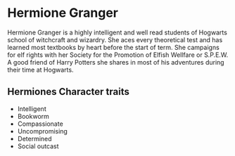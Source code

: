 # Hermione Granger

Hermione Granger is a highly intelligent and well read students of Hogwarts school of witchcraft and wizardry. She aces every theoretical test and has learned most textbooks by heart before the start of term. She campaigns for elf rights with her Society for the Promotion of Elfish Wellfare or S.P.E.W. A good friend of Harry Potters she shares in most of his adventures during their time at Hogwarts.

## Hermiones Character traits
* Intelligent
* Bookworm
* Compassionate
* Uncompromising
* Determined
* Social outcast
